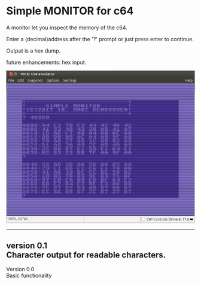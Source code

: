 # Simple MONITOR for c64
A monitor let you inspect the memory of the c64.

Enter a (decimal)address after the '?' prompt or just press enter to continue.

Output is a hex dump.

future enhancements: hex input.

![Monitor](./c64_monitor.png)

---------
version 0.1  
Character output for readable characters.
---------
Version 0.0  
Basic functionality
